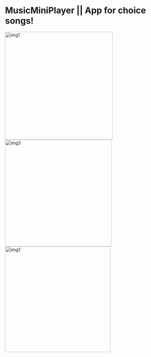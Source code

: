 # MusicMiniPlayer || App for choice songs!        
<img width="353" alt="img1" src="https://user-images.githubusercontent.com/103481753/174294023-508f117c-a0a1-49f5-b698-707a22283946.png"> <img width="349" alt="img3" src="https://user-images.githubusercontent.com/103481753/174294036-343c8bdd-5b72-48ca-a864-87c5ae1d826d.png"> 
<img width="346" alt="img2" src="https://user-images.githubusercontent.com/103481753/174294062-af855698-271f-4030-be9d-7412f132ab9b.png">
